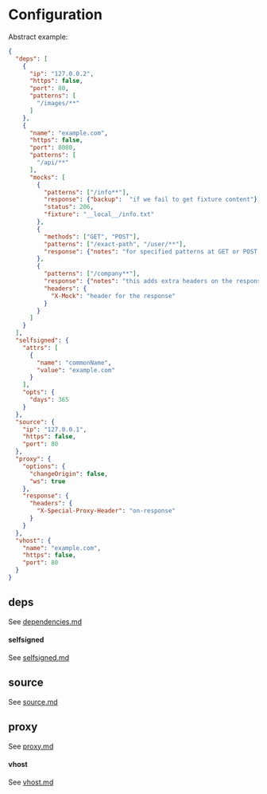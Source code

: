 # Configuration

Abstract example:
```json
{
  "deps": [
    {
      "ip": "127.0.0.2",
      "https": false,
      "port": 80,
      "patterns": [
        "/images/**"
      ]
    },
    {
      "name": "example.com",
      "https": false,
      "port": 8080,
      "patterns": [
        "/api/**"
      ],
      "mocks": [
        {
          "patterns": ["/info**"],
          "response": {"backup":  "if we fail to get fixture content"},
          "status": 206,
          "fixture": "__local__/info.txt"
        },
        {
          "methods": ["GET", "POST"],
          "patterns": ["/exact-path", "/user/**"],
          "response": {"notes": "for specified patterns at GET or POST respond with this and status code 200"}
        },
        {
          "patterns": ["/company**"],
          "response": {"notes": "this adds extra headers on the response"},
          "headers": {
            "X-Mock": "header for the response"
          }
        }
      ]
    }
  ],
  "selfsigned": {
    "attrs": [
      {
        "name": "commonName",
        "value": "example.com"
      }
    ],
    "opts": {
      "days": 365
    }
  },
  "source": {
    "ip": "127.0.0.1",
    "https": false,
    "port": 80
  },
  "proxy": {
    "options": {
      "changeOrigin": false,
      "ws": true
    },
    "response": {
      "headers": {
        "X-Special-Proxy-Header": "on-response"
      }
    }
  },
  "vhost": {
    "name": "example.com",
    "https": false,
    "port": 80
  }
}
```

## deps
See [dependencies.md](dependencies.md)


#### selfsigned
See [selfsigned.md](selfsigned.md)


## source
See [source.md](source.md)


## proxy
See [proxy.md](proxy.md)


#### vhost
See [vhost.md](vhost.md)

